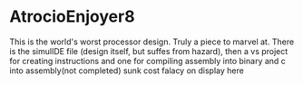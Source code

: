 # AtrocioEnjoyer8
This is the world's worst processor design. Truly a piece to marvel at. There is the simulIDE file (design itself, but suffes from hazard), then a vs project for creating instructions and one for compiling assembly into binary and c into assembly(not completed) sunk cost falacy on display here
